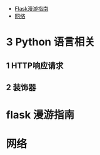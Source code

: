 

- [Flask漫游指南](#flask-漫游指南)
- [网络](#网络)



# 3 Python 语言相关

## 1 HTTP响应请求

## 2 装饰器


# flask 漫游指南
# 网络
